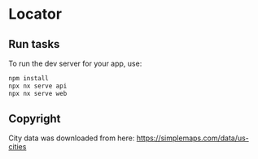 # Locator

## Run tasks

To run the dev server for your app, use:

```sh
npm install
npx nx serve api
npx nx serve web
```
## Copyright 

City data was downloaded from here: https://simplemaps.com/data/us-cities
